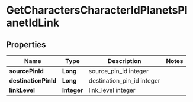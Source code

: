 
# GetCharactersCharacterIdPlanetsPlanetIdLink

## Properties
Name | Type | Description | Notes
------------ | ------------- | ------------- | -------------
**sourcePinId** | **Long** | source_pin_id integer | 
**destinationPinId** | **Long** | destination_pin_id integer | 
**linkLevel** | **Integer** | link_level integer | 



